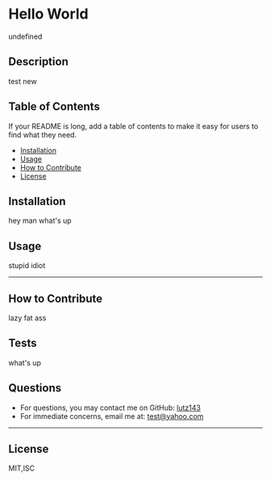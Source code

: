 # Hello World

undefined

## Description
test new

## Table of Contents

If your README is long, add a table of contents to make it easy for users to find what they need.
    
- [Installation](#installation)
- [Usage](#usage)
- [How to Contribute](#how-to-contribute)
- [License](#license)

## Installation
hey man what's up

## Usage
stupid idiot

---

## How to Contribute
lazy fat ass

## Tests
what's up

## Questions
* For questions, you may contact me on GitHub: [lutz143](https://github.com/lutz143)
* For immediate concerns, email me at: test@yahoo.com

---

## License
MIT,ISC